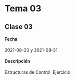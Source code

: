 # Tema 03

## Clase 03

#### Fecha

2021-08-30 y 2021-08-31

#### Descripción

Estructuras de Control. Ejercicio
